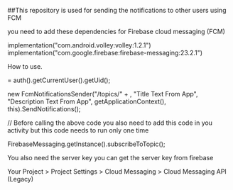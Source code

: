 ##This repository is used for sending the notifications to other users using FCM

you need to add these dependencies for Firebase cloud messaging (FCM)

implementation("com.android.volley:volley:1.2.1")
implementation("com.google.firebase:firebase-messaging:23.2.1")

How to use.

<User ID> = auth().getCurrentUser().getUid();


 new FcmNotificationsSender("/topics/" + <User ID>, "Title Text From App",
                "Description Text From App", getApplicationContext(), this).SendNotifications();


// Before calling the above code you also need to add this code in you activity but this code needs to run only one time

FirebaseMessaging.getInstance().subscribeToTopic(<User ID>);

You also need the server key you can get the server key from firebase 

Your Project > Project Settings > Cloud Messaging > Cloud Messaging API (Legacy)